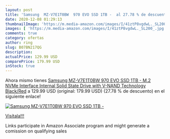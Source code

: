 ```yaml
---
layout: post
title: 'Samsung  MZ-V7E1T0BW  970 EVO SSD 1TB -  al 27.78 % de descuento'
date: 2020-12-08 01:29:13
thumbnailImage: 'https://m.media-amazon.com/images/I/41ztP8vgdwL._SL200_.jpg'
images: [ 'https://m.media-amazon.com/images/I/41ztP8vgdwL._SL200_.jpg' ]
comments: true
category: ofertas
author: ring
slug: B07BN217QG
description:
actualPrice: 129.99 USD
comparePrice: 179.99 USD
inStock: true
---
```


Ahora mismo tienes [Samsung  MZ-V7E1T0BW  970 EVO SSD 1TB - M.2 NVMe Interface Internal Solid State Drive with V-NAND Technology  Black/Red](https://www.amazon.com/dp/B07BN217QG/?tag=tolees-20) a 129.99 USD (original: 179.99 USD) (27.78 %  de descuento) en el siguiente enlace!

[![Samsung  MZ-V7E1T0BW  970 EVO SSD 1TB - ](https://m.media-amazon.com/images/I/41ztP8vgdwL._SL200_.jpg)](https://www.amazon.com/dp/B07BN217QG/?tag=tolees-20)

[Visítala!!!](https://www.amazon.com/dp/B07BN217QG/?tag=tolees-20)

Links participate in Amazon Associate program and might generate a comission on qualifying sales
